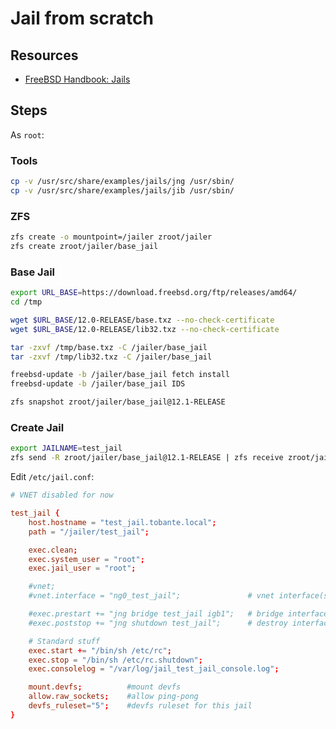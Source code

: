 # Jail from scratch

## Resources

- [FreeBSD Handbook: Jails](https://www.freebsd.org/doc/handbook/jails-build.html)

## Steps

As `root`:

### Tools

```sh
cp -v /usr/src/share/examples/jails/jng /usr/sbin/
cp -v /usr/src/share/examples/jails/jib /usr/sbin/
```

### ZFS

```sh
zfs create -o mountpoint=/jailer zroot/jailer
zfs create zroot/jailer/base_jail
```

### Base Jail

```sh
export URL_BASE=https://download.freebsd.org/ftp/releases/amd64/
cd /tmp

wget $URL_BASE/12.0-RELEASE/base.txz --no-check-certificate
wget $URL_BASE/12.0-RELEASE/lib32.txz --no-check-certificate

tar -zxvf /tmp/base.txz -C /jailer/base_jail
tar -zxvf /tmp/lib32.txz -C /jailer/base_jail

freebsd-update -b /jailer/base_jail fetch install
freebsd-update -b /jailer/base_jail IDS

zfs snapshot zroot/jailer/base_jail@12.1-RELEASE
```

### Create Jail

```sh
export JAILNAME=test_jail
zfs send -R zroot/jailer/base_jail@12.1-RELEASE | zfs receive zroot/jailer/$JAILNAME
```

Edit `/etc/jail.conf`:

```conf
# VNET disabled for now

test_jail {
    host.hostname = "test_jail.tobante.local";
    path = "/jailer/test_jail";

    exec.clean;
    exec.system_user = "root";
    exec.jail_user = "root";

    #vnet;
    #vnet.interface = "ng0_test_jail";               # vnet interface(s)

    #exec.prestart += "jng bridge test_jail igb1";   # bridge interface(s)
    #exec.poststop += "jng shutdown test_jail";      # destroy interface(s)

    # Standard stuff
    exec.start += "/bin/sh /etc/rc";
    exec.stop = "/bin/sh /etc/rc.shutdown";
    exec.consolelog = "/var/log/jail_test_jail_console.log";

    mount.devfs;          #mount devfs
    allow.raw_sockets;    #allow ping-pong
    devfs_ruleset="5";    #devfs ruleset for this jail
}
```
